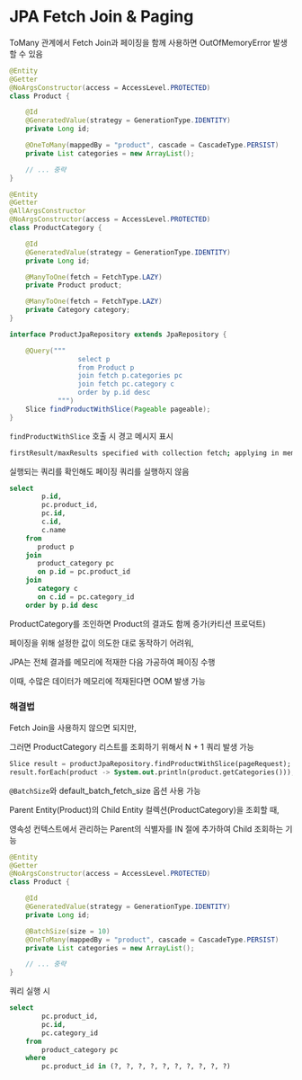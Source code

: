 # JPA Fetch Join & Paging

ToMany 관계에서 Fetch Join과 페이징을 함께 사용하면 OutOfMemoryError 발생 할 수 있음

```java
@Entity
@Getter
@NoArgsConstructor(access = AccessLevel.PROTECTED)
class Product {

    @Id
    @GeneratedValue(strategy = GenerationType.IDENTITY)
    private Long id;

    @OneToMany(mappedBy = "product", cascade = CascadeType.PERSIST)
    private List categories = new ArrayList();

    // ... 중략
}

@Entity
@Getter
@AllArgsConstructor
@NoArgsConstructor(access = AccessLevel.PROTECTED)
class ProductCategory {

    @Id
    @GeneratedValue(strategy = GenerationType.IDENTITY)
    private Long id;

    @ManyToOne(fetch = FetchType.LAZY)
    private Product product;

    @ManyToOne(fetch = FetchType.LAZY)
    private Category category;
}

interface ProductJpaRepository extends JpaRepository {

    @Query("""
                 select p
                 from Product p
                 join fetch p.categories pc
                 join fetch pc.category c
                 order by p.id desc
            """)
    Slice findProductWithSlice(Pageable pageable);
}
```

`findProductWithSlice` 호출 시 경고 메시지 표시

```bash
firstResult/maxResults specified with collection fetch; applying in memory
```

실행되는 쿼리를 확인해도 페이징 쿼리를 실행하지 않음

```sql
select
        p.id,
        pc.product_id,
        pc.id,
        c.id,
        c.name 
    from
       product p 
    join
       product_category pc 
       on p.id = pc.product_id 
    join
       category c 
       on c.id = pc.category_id 
    order by p.id desc
```

ProductCategory를 조인하면 Product의 결과도 함께 증가(카티션 프로덕트)

페이징을 위해 설정한 값이 의도한 대로 동작하기 어려워,

JPA는 전체 결과를 메모리에 적재한 다음 가공하여 페이징 수행

이때, 수많은 데이터가 메모리에 적재된다면 OOM 발생 가능

### 해결법

Fetch Join을 사용하지 않으면 되지만,

그러면 ProductCategory 리스트를 조회하기 위해서 N + 1 쿼리 발생 가능

```sql
Slice result = productJpaRepository.findProductWithSlice(pageRequest);
result.forEach(product -> System.out.println(product.getCategories())); // N + 1
```

`@BatchSize`와 default_batch_fetch_size 옵션 사용 가능

Parent Entity(Product)의 Child Entity 컬렉션(ProductCategory)을 조회할 때,

영속성 컨텍스트에서 관리하는 Parent의 식별자를 IN 절에 추가하여 Child 조회하는 기능

```java
@Entity
@Getter
@NoArgsConstructor(access = AccessLevel.PROTECTED)
class Product {

    @Id
    @GeneratedValue(strategy = GenerationType.IDENTITY)
    private Long id;

    @BatchSize(size = 10)
    @OneToMany(mappedBy = "product", cascade = CascadeType.PERSIST)
    private List categories = new ArrayList();

    // ... 중략
}
```

쿼리 실행 시

```sql
select
        pc.product_id,
        pc.id,
        pc.category_id 
    from
        product_category pc 
    where
        pc.product_id in (?, ?, ?, ?, ?, ?, ?, ?, ?, ?)
```
